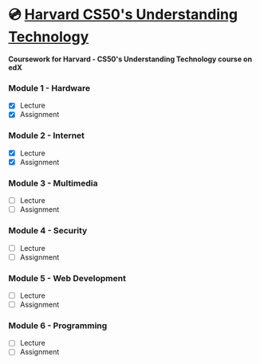 # 💿 [Harvard CS50's Understanding Technology](https://www.edx.org/course/cs50s-understanding-technology-harvardx-cs50t)

**Coursework for Harvard - CS50's Understanding Technology course on edX**

### Module 1 - Hardware
- [x] Lecture
- [x] Assignment

### Module 2 - Internet
- [x] Lecture
- [x] Assignment

### Module 3 - Multimedia
- [ ] Lecture
- [ ] Assignment

### Module 4 - Security
- [ ] Lecture
- [ ] Assignment

### Module 5 - Web Development
- [ ] Lecture
- [ ] Assignment

### Module 6 - Programming
- [ ] Lecture
- [ ] Assignment
